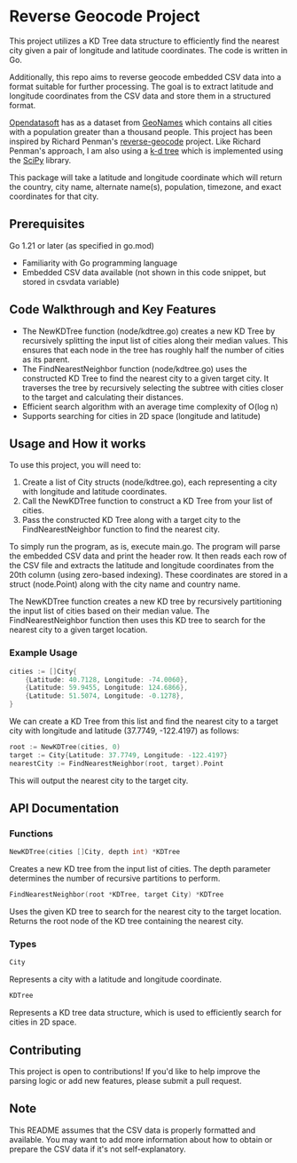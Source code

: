# Reverse Geocode Project

This project utilizes a KD Tree data structure to efficiently find the nearest city given a pair of longitude and latitude coordinates. The code is written in Go.

Additionally, this repo aims to reverse geocode embedded CSV data into a format suitable for further processing. The goal is to extract latitude and longitude coordinates from the CSV data and store them in a structured format.

[Opendatasoft](https://public.opendatasoft.com/explore/dataset/geonames-all-cities-with-a-population-1000/table/?disjunctive.cou_name_en&sort=name) has as a dataset from [GeoNames](https://www.geonames.org/about.html) which contains all cities with a population greater than a thousand people. This project has been inspired by Richard Penman's [reverse-geocode](https://pypi.org/project/reverse-geocode/) project. Like Richard Penman's approach, I am also using a [k-d tree](https://en.wikipedia.org/wiki/K-d_tree) which is implemented using the [SciPy](https://docs.scipy.org/doc/scipy/reference/generated/scipy.spatial.KDTree.html) library.

This package will take a latitude and longitude coordinate which will return the country, city name, alternate name(s), population, timezone, and exact coordinates for that city. 

## Prerequisites
Go 1.21 or later (as specified in go.mod)
- Familiarity with Go programming language
- Embedded CSV data available (not shown in this code snippet, but stored in csvdata variable)

## Code Walkthrough and Key Features

- The NewKDTree function (node/kdtree.go) creates a new KD Tree by recursively splitting the input list of cities along their median values. This ensures that each node in the tree has roughly half the number of cities as its parent.
- The FindNearestNeighbor function (node/kdtree.go) uses the constructed KD Tree to find the nearest city to a given target city. It traverses the tree by recursively selecting the subtree with cities closer to the target and calculating their distances.
- Efficient search algorithm with an average time complexity of O(log n)
- Supports searching for cities in 2D space (longitude and latitude)

## Usage and How it works

To use this project, you will need to:
1. Create a list of City structs (node/kdtree.go), each representing a city with longitude and latitude coordinates.
2. Call the NewKDTree function to construct a KD Tree from your list of cities.
3. Pass the constructed KD Tree along with a target city to the FindNearestNeighbor function to find the nearest city.

To simply run the program, as is, execute main.go. The program will parse the embedded CSV data and print the header row. It then reads each row of the CSV file and extracts the latitude and longitude coordinates from the 20th column (using zero-based indexing). These coordinates are stored in a struct (node.Point) along with the city name and country name.

The NewKDTree function creates a new KD tree by recursively partitioning the input list of cities based on their median value. The FindNearestNeighbor function then uses this KD tree to search for the nearest city to a given target location.

### Example Usage

```go
cities := []City{
    {Latitude: 40.7128, Longitude: -74.0060},
    {Latitude: 59.9455, Longitude: 124.6866},
    {Latitude: 51.5074, Longitude: -0.1278},
}
```

We can create a KD Tree from this list and find the nearest city to a target city with longitude and latitude (37.7749, -122.4197) as follows:

```go
root := NewKDTree(cities, 0)
target := City{Latitude: 37.7749, Longitude: -122.4197}
nearestCity := FindNearestNeighbor(root, target).Point
```

This will output the nearest city to the target city.

## API Documentation

### Functions

```go
NewKDTree(cities []City, depth int) *KDTree
```

Creates a new KD tree from the input list of cities. The depth parameter determines the number of recursive partitions to perform.

```go
FindNearestNeighbor(root *KDTree, target City) *KDTree
```

Uses the given KD tree to search for the nearest city to the target location. Returns the root node of the KD tree containing the nearest city.

### Types

```go
City
```

Represents a city with a latitude and longitude coordinate.

```go
KDTree
```

Represents a KD tree data structure, which is used to efficiently search for cities in 2D space.

## Contributing
This project is open to contributions! If you'd like to help improve the parsing logic or add new features, please submit a pull request.

## Note

This README assumes that the CSV data is properly formatted and available. You may want to add more information about how to obtain or prepare the CSV data if it's not self-explanatory.